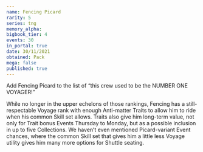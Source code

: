 ```yaml
---
name: Fencing Picard
rarity: 5
series: tng
memory_alpha:
bigbook_tier: 4
events: 30
in_portal: true
date: 30/11/2021
obtained: Pack
mega: false
published: true
---
```


Add Fencing Picard to the list of “this crew used to be the NUMBER ONE VOYAGER!”

While no longer in the upper echelons of those rankings, Fencing has a still-respectable Voyage rank with enough Anti-matter Traits to allow him to ride when his common Skill set allows. Traits also give him long-term value, not only for Trait bonus Events Thursday to Monday, but as a possible inclusion in up to five Collections. We haven’t even mentioned Picard-variant Event chances, where the common Skill set that gives him a little less Voyage utility gives him many more options for Shuttle seating.
